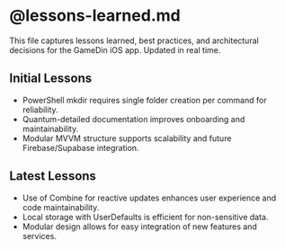 # @lessons-learned.md

This file captures lessons learned, best practices, and architectural decisions for the GameDin iOS app. Updated in real time.

## Initial Lessons
- PowerShell mkdir requires single folder creation per command for reliability.
- Quantum-detailed documentation improves onboarding and maintainability.
- Modular MVVM structure supports scalability and future Firebase/Supabase integration.

## Latest Lessons
- Use of Combine for reactive updates enhances user experience and code maintainability.
- Local storage with UserDefaults is efficient for non-sensitive data.
- Modular design allows for easy integration of new features and services. 